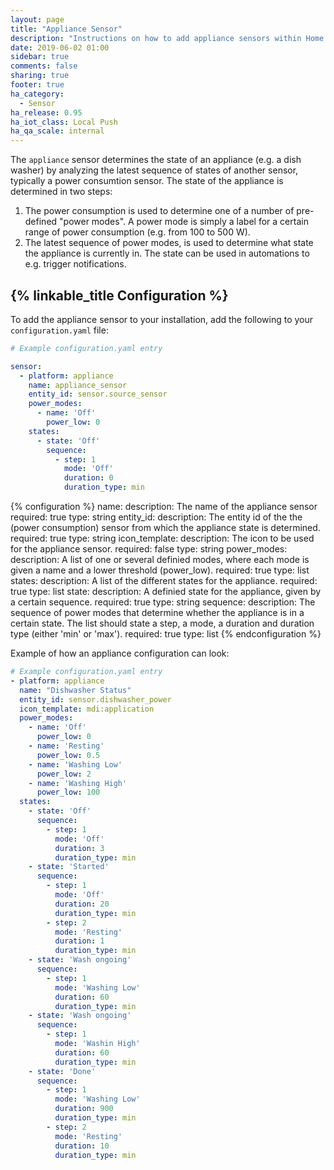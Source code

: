 ```yaml
---
layout: page
title: "Appliance Sensor"
description: "Instructions on how to add appliance sensors within Home Assistant."
date: 2019-06-02 01:00
sidebar: true
comments: false
sharing: true
footer: true
ha_category:
  - Sensor
ha_release: 0.95
ha_iot_class: Local Push
ha_qa_scale: internal
---
```


The `appliance` sensor determines the state of an appliance (e.g. a dish washer) by analyzing the latest sequence of states of another sensor, typically a power consumtion sensor.
The state of the appliance is determined in two steps:
1. The power consumption is used to determine one of a number of pre-defined "power modes".
   A power mode is simply a label for a certain range of power consumption (e.g. from 100 to 500 W).
2. The latest sequence of power modes, is used to determine what state the appliance is currently in. 
   The state can be used in automations to e.g. trigger notifications.


## {% linkable_title Configuration %}

To add the appliance sensor to your installation, add the following to your `configuration.yaml` file:

```yaml
# Example configuration.yaml entry

sensor:
  - platform: appliance
    name: appliance_sensor
    entity_id: sensor.source_sensor
    power_modes:
      - name: 'Off'
        power_low: 0
    states: 
      - state: 'Off'
        sequence:
          - step: 1
            mode: 'Off'
            duration: 0
            duration_type: min
```

{% configuration %}
name:
  description: The name of the appliance sensor
  required: true
  type: string
entity_id:
  description: The entity id of the the (power consumption) sensor from which the appliance state is determined.
  required: true
  type: string
icon_template:
  description: The icon to be used for the appliance sensor.
  required: false
  type: string
power_modes:
  description: A list of one or several definied modes, where each mode is given a name and a lower threshold (power_low).
  required: true
  type: list
states:
  description: A list of the different states for the appliance.
  required: true
  type: list
state:
  description: A definied state for the appliance, given by a certain sequence.
  required: true
  type: string
sequence:
  description: The sequence of power modes that determine whether the appliance is in a certain state. The list should state a step, a mode, a duration and duration type (either 'min' or 'max').
  required: true
  type: list
{% endconfiguration %}


Example of how an appliance configuration can look:

```yaml
# Example configuration.yaml entry
- platform: appliance
  name: "Dishwasher Status"
  entity_id: sensor.dishwasher_power
  icon_template: mdi:application
  power_modes:
    - name: 'Off'
      power_low: 0
    - name: 'Resting'
      power_low: 0.5
    - name: 'Washing Low'
      power_low: 2
    - name: 'Washing High'
      power_low: 100
  states:
    - state: 'Off'
      sequence:
        - step: 1
          mode: 'Off'
          duration: 3
          duration_type: min
    - state: 'Started'
      sequence:
        - step: 1
          mode: 'Off'
          duration: 20
          duration_type: min
        - step: 2
          mode: 'Resting'
          duration: 1
          duration_type: min
    - state: 'Wash ongoing'
      sequence:
        - step: 1
          mode: 'Washing Low'
          duration: 60
          duration_type: min
    - state: 'Wash ongoing'
      sequence:
        - step: 1
          mode: 'Washin High'
          duration: 60
          duration_type: min
    - state: 'Done'
      sequence:
        - step: 1
          mode: 'Washing Low'
          duration: 900
          duration_type: min
        - step: 2
          mode: 'Resting'
          duration: 10
          duration_type: min
```
